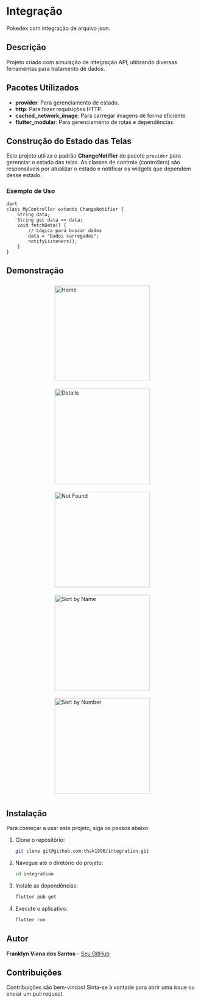 # Integração

Pokedex com integração de arquivo json.

## Descrição

Projeto criado com simulação de integração API, utilizando diversas ferramentas para tratamento de dados.

## Pacotes Utilizados

-   **provider**: Para gerenciamento de estado.
-   **http**: Para fazer requisições HTTP.
-   **cached_network_image**: Para carregar imagens de forma eficiente.
-   **flutter_modular**: Para gerenciamento de rotas e dependências.

## Construção do Estado das Telas

Este projeto utiliza o padrão **ChangeNotifier** do pacote `provider` para gerenciar o estado das telas. As classes de controle (controllers) são responsáveis por atualizar o estado e notificar os widgets que dependem desse estado.

### Exemplo de Uso

```
dart
class MyController extends ChangeNotifier {
    String data;
    String get data => data;
    void fetchData() {
        // Lógica para buscar dados
        data = "Dados carregados";
        notifyListeners();
    }
}
```

## Demonstração

<div style="display: flex; justify-content: space-around; flex-wrap: wrap;">
    <img src="/assets/readme/home.jpg" alt="Home" style="width: 250px; height: auto; margin: 10px;">
    <img src="/assets/readme/details.jpg" alt="Details" style="width: 250px; height: auto; margin: 10px;">
    <img src="/assets/readme/not_found.jpg" alt="Not Found" style="width: 250px; height: auto; margin: 10px;">
    <img src="/assets/readme/sort_name.jpg" alt="Sort by Name" style="width: 250px; height: auto; margin: 10px;">
    <img src="/assets/readme/sort_number.jpg" alt="Sort by Number" style="width: 250px; height: auto; margin: 10px;">
</div>

## Instalação

Para começar a usar este projeto, siga os passos abaixo:

1. Clone o repositório:
    ```bash
    git clone git@github.com:thak1996/integration.git
    ```
2. Navegue até o diretório do projeto:
    ```bash
    cd integration
    ```
3. Instale as dependências:
    ```bash
    flutter pub get
    ```
4. Execute o aplicativo:
    ```bash
    flutter run
    ```

## Autor

**Franklyn Viana dos Santos** - [Seu GitHub](https://github.com/thak1996)

## Contribuições

Contribuições são bem-vindas! Sinta-se à vontade para abrir uma issue ou enviar um pull request.
